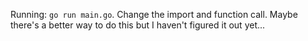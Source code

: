 Running: `go run main.go`. Change the import and function call. Maybe there's a better way to do this but I haven't figured it out yet...
